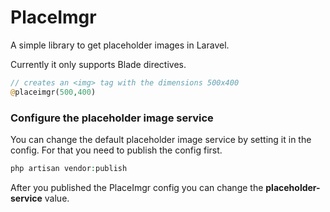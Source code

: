 # PlaceImgr

A simple library to get placeholder images in Laravel.

Currently it only supports Blade directives.

```php
// creates an <img> tag with the dimensions 500x400
@placeimgr(500,400)
```

### Configure the placeholder image service

You can change the default placeholder image service by setting it in the config. For that you need to publish the config first.
```php
php artisan vendor:publish
```
After you published the PlaceImgr config you can change the **placeholder-service** value.
